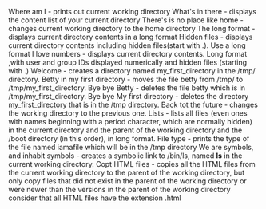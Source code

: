 Where am I - prints out current working directory
What's in there - displays the content list of your current directory
There's is no place like home - changes current working directory to the home directory
The long format - displays current directory contents in a long format
Hidden files - displays current directory contents including hidden files(start with .). Use a long format
I love numbers - displays current directory contents. Long format ,with user and group IDs displayed numerically and hidden files (starting with .)
Welcome - creates a directory named my_first_directory in the /tmp/ directory.
Betty in my first directory - moves the file betty from /tmp/ to /tmp/my_first_directory.
Bye bye Betty - deletes the file betty which is in /tmp/my_first_directory.
Bye bye My first directory - deletes the directory my_first_directory that is in the /tmp directory.
Back tot the future - changes the working directory to the previous one.
Lists -  lists all files (even ones with names beginning with a period character, which are normally hidden) in the current directory and the parent of the working directory and the /boot directory (in this order), in long format.
File type -  prints the type of the file named iamafile which will be in the /tmp directory
We are symbols, and inhabit symbols - creates a symbolic link to /bin/ls, named __ls__ in the current working directory.
Copt HTML files -  copies all the HTML files from the current working directory to the parent of the working directory, but only copy files that did not exist in the parent of the working directory or were newer than the versions in the parent of the working directory consider that all HTML files have the extension .html
